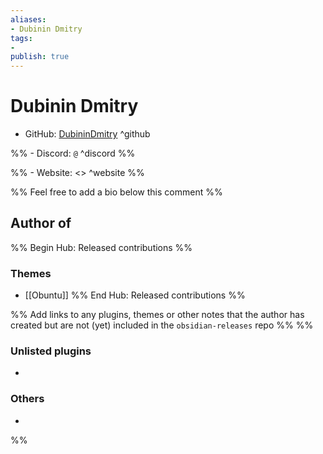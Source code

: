 ```yaml
---
aliases:
- Dubinin Dmitry
tags: 
- 
publish: true
---
```


# Dubinin Dmitry

- GitHub: [DubininDmitry](https://github.com/DubininDmitry/) ^github

%% - Discord: `@` ^discord %%

%% - Website: <> ^website %% 

<!-- - [[Publish sites|Publish site]]: ^publish -->

%% Feel free to add a bio below this comment %%


## Author of

%% Begin Hub: Released contributions %%

### Themes
- [[Obuntu]]
%% End Hub: Released contributions %%

%% Add links to any plugins, themes or other notes that the author has created but are not (yet) included in the `obsidian-releases` repo %%
%%
### Unlisted plugins

- 

### Others

- 
%%

<!--
## Sponsor this author

- [[GitHub sponsors]]: [Sponsor @DubininDmitry on GitHub Sponsors](https://github.com/sponsors/DubininDmitry) ^github-sponsor
- [[Buy me a coffee]]: ^buy-me-a-coffee
- [[PayPal]]: ^paypal
- [[Patreon]]: ^patreon

-->

<!--
## Follow this author

- [[YouTube Channels|On YouTube]]: ^youtube
- Twitter: ^twitter
- ...
-->